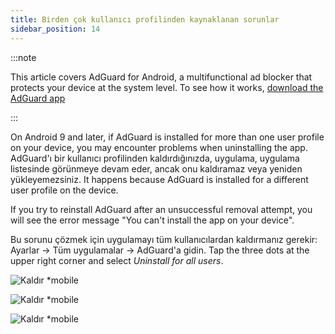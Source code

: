 ```yaml
---
title: Birden çok kullanıcı profilinden kaynaklanan sorunlar
sidebar_position: 14
---
```


:::note

This article covers AdGuard for Android, a multifunctional ad blocker that protects your device at the system level. To see how it works, [download the AdGuard app](https://adguard.com/download.html?auto=true)

:::

On Android 9 and later, if AdGuard is installed for more than one user profile on your device, you may encounter problems when uninstalling the app. AdGuard'ı bir kullanıcı profilinden kaldırdığınızda, uygulama, uygulama listesinde görünmeye devam eder, ancak onu kaldıramaz veya yeniden yükleyemezsiniz. It happens because AdGuard is installed for a different user profile on the device.

If you try to reinstall AdGuard after an unsuccessful removal attempt, you will see the error message "You can't install the app on your device".

Bu sorunu çözmek için uygulamayı tüm kullanıcılardan kaldırmanız gerekir: Ayarlar → Tüm uygulamalar → AdGuard'a gidin. Tap the three dots at the upper right corner and select *Uninstall for all users*.

![Kaldır *mobile](https://cdn.adtidy.org/public/Adguard/kb/android/multiple_users/uninst_en.png)

![Kaldır *mobile](https://cdn.adtidy.org/public/Adguard/kb/android/multiple_users/uninst2_en.png)

![Kaldır *mobile](https://cdn.adtidy.org/content/kb/ad_blocker/android/solving_problems/multiple-profiles-issue/uninst3_en.png)
